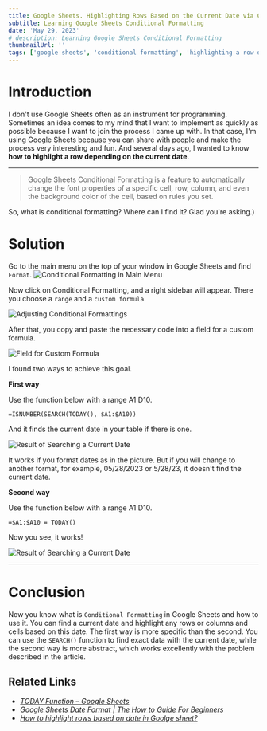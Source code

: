 ```yaml
---
title: Google Sheets. Highlighting Rows Based on the Current Date via Conditional Formatting
subtitle: Learning Google Sheets Conditional Formatting
date: 'May 29, 2023'
# description: Learning Google Sheets Conditional Formatting
thumbnailUrl: ''
tags: ['google sheets', 'conditional formatting', 'highlighting a row depending on the current date']
---
```

<base target="_blank">

# Introduction

I don't use Google Sheets often as an instrument for programming. Sometimes an idea comes to my mind that I want to implement as quickly as possible because I want to join the process I came up with. In that case, I'm using Google Sheets because you can share with people and make the process very interesting and fun.
And several days ago, I wanted to know **how to highlight a row depending on the current date**.

***

> Google Sheets Conditional Formatting is a feature to automatically change the font properties of a specific cell, row, column, and even the background color of the cell, based on rules you set.

So, what is conditional formatting? Where can I find it?
Glad you're asking.)

# Solution

Go to the main menu on the top of your window in Google Sheets and find `Format`.
![Conditional Formatting in Main Menu](/images/1/menu_conditional_formatting.png "Conditional Formatting in Main Menu")

Now click on Conditional Formatting, and a right sidebar will appear. There you choose a `range` and a `custom formula`.

![Adjusting Conditional Formattings](/images/1/adjusting_conditional_formatting.png "Adjusting Conditional Formatting")

After that, you copy and paste the necessary code into a field for a custom formula.

![Field for Custom Formula](/images/1/field_for_custom_formula.png "Field For Custom Formula")

I found two ways to achieve this goal.

**First way**

Use the function below with a range A1:D10.

    =ISNUMBER(SEARCH(TODAY(), $A1:$A10))

And it finds the current date in your table if there is one.

![Result of Searching a Current Date](/images/1/first_way.png "Result of Searching a Current Date")

It works if you format dates as in the picture. But if you will change to another format, for example, 05/28/2023 or 5/28/23, it doesn't find the current date.

**Second way**

Use the function below with a range A1:D10.

    =$A1:$A10 = TODAY()

Now you see, it works!

![Result of Searching a Current Date](/images/1/second_way.png "Result of Searching a Current Date")

***

# Conclusion

Now you know what is `Conditional Formatting` in Google Sheets and how to use it. You can find a current date and highlight any rows or columns and cells based on this date. The first way is more specific than the second. You can use the `SEARCH()` function to find exact data with the current date, while the second way is more abstract, which works excellently with the problem described in the article.

## Related Links

- [*TODAY Function – Google Sheets*](https://sheetshelp.com/today/#:~:text=The%20TODAY%20function%20returns%20the,date%20in%20the%20same%20value.)
- [*Google Sheets Date Format | The How to Guide For Beginners*](https://blog.coupler.io/google-sheets-date-format-guide/)
- [*How to highlight rows based on date in Goolge sheet?*](https://www.extendoffice.com/documents/excel/5078-google-sheets-highlight-row-based-on-date.html)